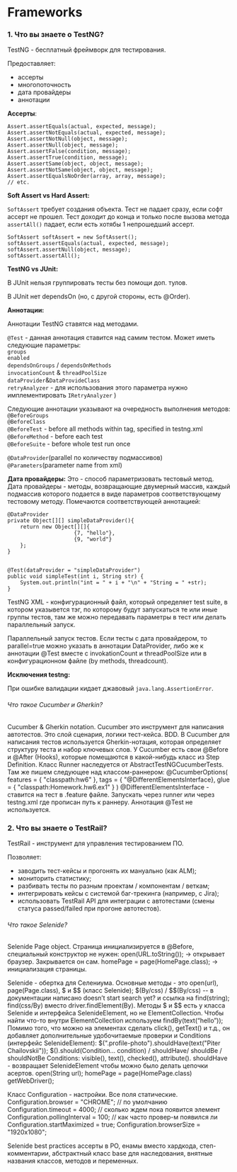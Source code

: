 # Frameworks

### 1. Что вы знаете о TestNG?
TestNG - бесплатный фреймворк для тестирования. 

Предоставляет:
- ассерты
- многопоточность 
- дата провайдеры 
- аннотации

**Ассерты**:

    Assert.assertEquals(actual, expected, message);
    Assert.assertNotEquals(actual, expected, message);
    Assert.assertNotNull(object, message);
    Assert.assertNull(object, message);
    Assert.assertFalse(condition, message);
    Assert.assertTrue(condition, message);
    Assert.assertSame(object, object, message);
    Assert.assertNotSame(object, object, message);
    Assert.assertEqualsNoOrder(array, array, message);
    // etc.

**Soft Assert vs Hard Assert:**

`SoftAssert` требует создания объекта. Тест не падает сразу,
если софт ассерт не прошел. Тест доходит до конца и только после вызова
метода `assertAll()` падает, если есть хотябы 1 непрошедший ассерт.


    SoftAssert softAssert = new SoftAssert();
    softAssert.assertEquals(actual, expected, message);
    softAssert.assertNull(object, message);
    softAssert.assertAll();

**TestNG vs JUnit:** 

В JUnit нельзя группировать тесты без помощи доп. тулов.

В JUnit нет dependsOn (но, с другой стороны, есть @Order).

**Аннотации:**

Аннотации TestNG ставятся над методами. 

`@Test` - данная аннотация ставится над самим тестом. 
Может иметь следующие параметры: <br />
`groups`<br />
`enabled`<br /> 
`dependsOnGroups` / `dependsOnMethods`<br />
`invocationCount` & `threadPoolSize`<br />
`dataProvider`&`DataProvideClass`<br /> 
`retryAnalyzer` - для использования этого параметра 
нужно имплементировать `IRetryAnalyzer` )<br />

Следующие аннотации указывают на очередность выполнения методов:
`@BeforeGroups`  <br /> 
`@BeforeClass` <br />
`@BeforeTest` - before all methods within <test> tag, specified in testng.xml<br />
`@BeforeMethod` - before each test<br />
`@BeforeSuite` - before whole test run once<br />


`@DataProvider`(parallel по количеству подмассивов)<br />
`@Parameters`(parameter name from xml)<br />

**Дата провайдеры:** 
Это - способ параметризовать тестовый метод. 
Дата провайдеры - методы, возвращающие двумерный массив, 
каждый подмассив которого подается в виде параметров 
соответствующему тестовому методу. Помечаются соответствующей 
аннотацией:

    @DataProvider
    private Object[][] simpleDataProvider(){
        return new Object[][]{
                         {7, "hello"},
                         {9, "world"}
        };
    }


    @Test(dataProvider = "simpleDataProvider")
    public void simpleTest(int i, String str) {
        System.out.println("int = " + i + "\n" + "String = " +str);
    }


TestNG XML - конфигурационный файл, который определяет 
test suite, в котором указывется тэг, по которому 
будут запускаться те или иные группы тестов, там же 
можно передавать параметры в тест или делать параллельный запуск.

Параллельный запуск тестов. Если тесты с дата провайдером, то parallel=true можно указать в аннотации DataProvider, либо же к аннотации @Test вместе с invokationCount и threadPoolSize  или в конфигурационном файле (by methods, threadcount).

**Исключения testng:** 

При ошибке валидации кидает джавовый `java.lang.AssertionError`.

###### Что такое Cucumber и Gherkin?

Cucumber & Gherkin notation. Cucumber это инструмент для написания автотестов.
Это слой сценария, логики тест-кейса. BDD. В Cucumber для написания тестов
используется Gherkin-нотация, которая определяет структуру теста и набор
ключевых слов. У Cucumber есть свои @Before и @After (Hooks), которые
помещаются в какой-нибудь класс из Step Definition. Класс Runner
наследуется от AbstractTestNGCucumberTests. Там же пишем следующее над
классом-раннером:
@CucumberOptions( features = { "classpath:hw6" }, tags =
{ "@DifferentElementsInterface}, glue = { "classpath:Homework.hw6.ex1" } )
@DifferentElementsInterface - ставится на тест в .feature файле.
Запускать через runner или через testng.xml где прописан путь к раннеру.
Аннотация @Test не используется.

### 2. Что вы знаете о TestRail?
TestRail - инструмент для управления тестированием ПО.

Позволяет:
- заводить тест-кейсы и прогонять их мануально (как ALM);
- мониторить статистику;
- разбивать тесты по разным проектам / компонентам / веткам;
- интегрировать кейсы с системой баг-трекинга (например, с Jira);
- использовать TestRail API для интеграции с автотестами
  (смены статуса passed/failed при прогоне автотестов).

###### Что такое Selenide?
Selenide Page object. Страница инициализируется в @Before, специальный конструктор не нужен:
open(URL.toString()); → открывает браузер. Закрывается он сам.
homePage = page(HomePage.class); → инициализация страницы.

Selenide - обертка для Селениума.
Основные методы - это open(url), page(Page.class), $ и $$ (класс Selenide);
$(By/css) / $$(By/css) -- в документации написано doesn’t start search yet? и ссылка на find(string); find(css/By) вместо driver.findElement(By). Методы $ и $$ есть у класса Selenide и интерфейса SelenideElement, но не ElementCollection. Чтобы найти что-то внутри ElementCollection используем findBy(text(“hello”));
Помимо того, что можно на элементах сделать click(), getText() и т.д., он добавляет дополнительные удобочитаемые проверки и Conditions (интерфейс SelenideElement):
$(".profile-photo").shouldHave(text("Piter Chailovskii"));
$().should(Condition... condition) / shouldHave/ shouldBe / shouldNotBe
Conditions: visible(), text(), checked(), attribute().
shouldHave - возвращает SelenideElement чтобы можно было делать цепочки асертов.
open(String url);
homePage = page(HomePage.class)
getWebDriver();

Класс Configuration - настройки. Все поля статические.
Configuration.browser = "CHROME"; // по умолчанию
Configuration.timeout = 4000; // сколько ждем пока появится элемент
Configuration.pollingInterval = 100; // как часто провер-м появился ли
Configuration.startMaximized = true;
Configuration.browserSize = "1920x1080";

Selenide best practices
ассерты в РО,
енамы вместо хардкода,
степ-комментарии,
абстрактный класс base для наследования,
внятные названия классов, методов и переменных.
